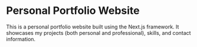 # Personal Portfolio Website

This is a personal portfolio website built using the Next.js framework. It showcases my projects (both personal and professional), skills, and contact information.
